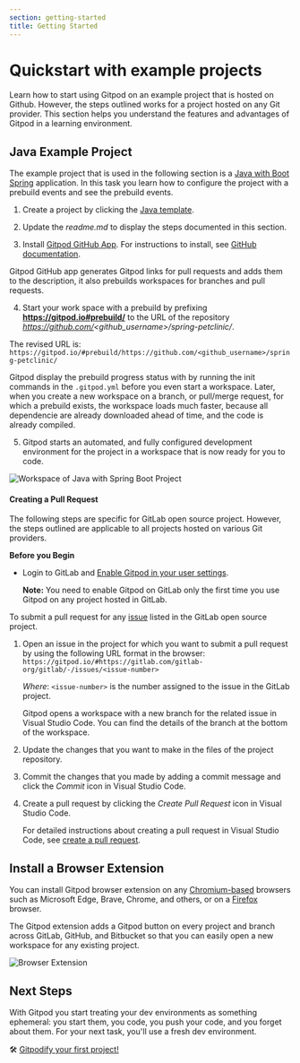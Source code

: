 ```yaml
---
section: getting-started
title: Getting Started
---
```


<script context="module">
  export const prerender = true;
</script>

# Quickstart with example projects

Learn how to start using Gitpod on an example project that is hosted on Github. However, the steps outlined works for a project hosted on any Git provider. This section helps you understand the features and advantages of Gitpod in a learning environment.

## Java Example Project

The example project that is used in the following section is a [Java with Boot Spring](https://github.com/gitpod-io/spring-petclinic) application. In this task you learn how to configure the project with a prebuild events and see the prebuild events.

1. Create a project by clicking the [Java template](https://github.com/gitpod-io/spring-petclinic/generate).

2. Update the _readme.md_ to display the steps documented in this section.

3. Install [Gitpod GitHub App](https://github.com/marketplace/gitpod-io). For instructions to install, see [GitHub documentation](https://docs.github.com/en/github/customizing-your-github-workflow/purchasing-and-installing-apps-in-github-marketplace/installing-an-app-in-your-organization#installing-a-github-app-in-your-organization).

Gitpod GitHub app generates Gitpod links for pull requests and adds them to the description, it also prebuilds workspaces for branches and pull requests.

4. Start your work space with a prebuild by prefixing **https://gitpod.io#prebuild/** to the URL of the repository *https://github.com/<github_username>/spring-petclinic/*.

The revised URL is: `https://gitpod.io/#prebuild/https://github.com/<github_username>/spring-petclinic/`

Gitpod display the prebuild progress status with by running the init commands in the `.gitpod.yml` before you even start a workspace. Later, when you create a new workspace on a branch, or pull/merge request, for which a prebuild exists, the workspace loads much faster, because all dependencie are already downloaded ahead of time, and the code is already compiled.

5.  Gitpod starts an automated, and fully configured development environment for the project in a workspace that is now ready for you to code.

![Workspace of Java with Spring Boot Project](../../../../static/images/docs/beta/getting-started/java-with-spring-boot-workspace.png)

#### Creating a Pull Request

The following steps are specific for GitLab open source project. However, the steps outlined are applicable to all projects hosted on various Git providers.

**Before you Begin**

- Login to GitLab and [Enable Gitpod in your user settings](https://docs.gitlab.com/ee/integration/gitpod.html#enable-gitpod-in-your-user-settings).

  **Note:** You need to enable Gitpod on GitLab only the first time you use Gitpod on any project hosted in GitLab.

To submit a pull request for any [issue](https://gitlab.com/gitlab-org/gitlab/-/issues/) listed in the GitLab open source project.

1. Open an issue in the project for which you want to submit a pull request by using the following URL format in the browser:
   `https://gitpod.io/#https://gitlab.com/gitlab-org/gitlab/-/issues/<issue-number>`

   _Where_: `<issue-number>` is the number assigned to the issue in the GitLab project.

   Gitpod opens a workspace with a new branch for the related issue in Visual Studio Code. You can find the details of the branch at the bottom of the workspace.

2. Update the changes that you want to make in the files of the project repository.

3. Commit the changes that you made by adding a commit message and click the _Commit_ icon in Visual Studio Code.

4. Create a pull request by clicking the _Create Pull Request_ icon in Visual Studio Code.

   For detailed instructions about creating a pull request in Visual Studio Code, see [create a pull request](https://code.visualstudio.com/docs/editor/github#_creating-pull-requests).

## Install a Browser Extension

You can install Gitpod browser extension on any [Chromium-based](https://chrome.google.com/webstore/detail/gitpod-online-ide/dodmmooeoklaejobgleioelladacbeki) browsers such as Microsoft Edge, Brave, Chrome, and others, or on a [Firefox](https://addons.mozilla.org/firefox/addon/gitpod/) browser.

The Gitpod extension adds a Gitpod button on every project and branch across GitLab, GitHub, and Bitbucket so that you can easily open a new workspace for any existing project.

![Browser Extension](../../../static/images/docs/browser-extension-lense.png)

## Next Steps

With Gitpod you start treating your dev environments as something ephemeral: you start them, you code, you push your code, and you forget about them. For your next task, you'll use a fresh dev environment.

🛠 [Gitpodify your first project!](https://www.gitpod.io/docs/configuration)
